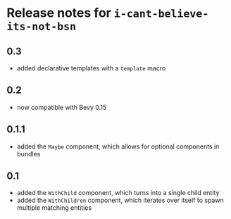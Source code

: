 # Release notes for `i-cant-believe-its-not-bsn`

## 0.3

- added declarative templates with a `template` macro

## 0.2

- now compatible with Bevy 0.15

## 0.1.1

- added the `Maybe` component, which allows for optional components in bundles

## 0.1

- added the `WithChild` component, which turns into a single child entity
- added the `WithChildren` component, which iterates over itself to spawn multiple matching entities
